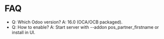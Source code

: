 # FAQ

- Q: Which Odoo version? A: 16.0 (OCA/OCB packaged).
- Q: How to enable? A: Start server with --addon pos_partner_firstname or install in UI.
